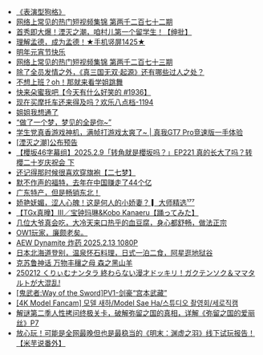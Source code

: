 + [《表演型狗格》](https://m.acfun.cn/v/?ac=$46869329)
+ [网络上常见的热门短视频集锦 第两千二百七十二期](https://m.acfun.cn/v/?ac=$46870035)
+ [首秀即大爆！湮灭之潮，咱村儿第一个留学生！【绅批】](https://m.acfun.cn/v/?ac=$46873386)
+ [理解孟德，成为孟德！★手机竖屏1425★](https://m.acfun.cn/v/?ac=$46870029)
+ [明年元宵节快乐](https://m.acfun.cn/v/?ac=$46870191)
+ [网络上常见的热门短视频集锦 第两千二百七十三期](https://m.acfun.cn/v/?ac=$46871871)
+ [除了全员发情之外，《真三国无双·起源》还有哪些过人之处？](https://m.acfun.cn/v/?ac=$46872754)
+ [不想上班？oh！那就来看学姐跳舞](https://m.acfun.cn/v/?ac=$46871365)
+ [快来朵蜜我吧【今天有什么好笑的 #1936】](https://m.acfun.cn/v/?ac=$46872613)
+ [现在买摩托车还来得及吗？欢乐八点档-1194](https://m.acfun.cn/v/?ac=$46872193)
+ [姐姐我想通了](https://m.acfun.cn/v/?ac=$46829789)
+ [“做了一个梦，梦见的全是你~”](https://m.acfun.cn/v/?ac=$46873598)
+ [学生党真香游戏神机，满帧打游戏太爽了~ | 真我GT7 Pro竞速版一手体验](https://m.acfun.cn/v/?ac=$46873686)
+ [[湮灭之潮]公布预告](https://m.acfun.cn/v/?ac=$46871048)
+ [【櫻坂46字幕组】2025.2.9「转角就是櫻坂吗？」EP221 真的长大了吗？转櫻二十岁庆祝会 下](https://m.acfun.cn/v/?ac=$46873005)
+ [还记得那时候很喜欢穿旗袍【二七梦】](https://m.acfun.cn/v/?ac=$46870859)
+ [默不作声的福特，去年在中国赚走了44个亿](https://m.acfun.cn/v/?ac=$46872240)
+ [广东特产，但是畅销东北！](https://m.acfun.cn/v/?ac=$46872504)
+ [娇艳妩媚，涩人心魄！这是何人的小娇妻？         ▎大师精选¹⁷⁷](https://m.acfun.cn/v/?ac=$46861982)
+ [【TGx真曈】III／宝钟玛琳&Kobo Kanaeru【踊ってみた】](https://m.acfun.cn/v/?ac=$46873532)
+ [几位大爷真会吃，大冷天来口热乎的血豆腐，身心都舒畅，做法正宗](https://m.acfun.cn/v/?ac=$46873696)
+ [OW1玩家，廉颇老矣。](https://m.acfun.cn/v/?ac=$46870400)
+ [AEW Dynamite 炸药 2025.2.13 1080P](https://m.acfun.cn/v/?ac=$46872087)
+ [日本北海道登别，温泉怀石料理，日式一泊二食，阿星逛地狱谷](https://m.acfun.cn/v/?ac=$46874010)
+ [克苏鲁神话  万物丰穰之母 森之黑山羊](https://m.acfun.cn/v/?ac=$46871959)
+ [250212 くりぃむナンタラ 終わらない漫才ドッキリ！ガクテンソク＆ママタルトが大混乱!](https://m.acfun.cn/v/?ac=$46870238)
+ [[鬼武者:Way of the Sword]PV1-剑豪“宫本武藏”](https://m.acfun.cn/v/?ac=$46870701)
+ [[4K Model Fancam] 모델 새하/Model Sae Ha/스튜디오 촬영회/세로직캠](https://m.acfun.cn/v/?ac=$46870433)
+ [解谜第二季人性拷问终极关卡，破解弥留之国的真相，详解《弥留之国的爱丽丝》P7](https://m.acfun.cn/v/?ac=$46873210)
+ [放心玩！可能是全网最晚但也是最稳当的《明末：渊虚之羽》线下试玩报告！【米芋说番外】](https://m.acfun.cn/v/?ac=$46872520)
